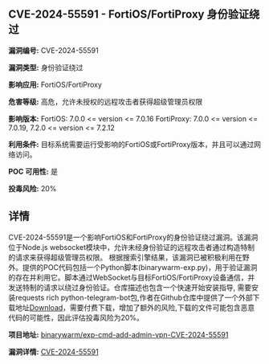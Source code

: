 ## CVE-2024-55591 - FortiOS/FortiProxy 身份验证绕过

**漏洞编号:** CVE-2024-55591

**漏洞类型:** 身份验证绕过

**影响应用:** FortiOS/FortiProxy

**危害等级:** 高危，允许未授权的远程攻击者获得超级管理员权限

**影响版本:** FortiOS: 7.0.0 <= version <= 7.0.16
FortiProxy: 7.0.0 <= version <= 7.0.19, 7.2.0 <= version <= 7.2.12

**利用条件:** 目标系统需要运行受影响的FortiOS或FortiProxy版本，并且可以通过网络访问。

**POC 可用性:** 是

**投毒风险:** 20%

## 详情

CVE-2024-55591是一个影响FortiOS和FortiProxy的身份验证绕过漏洞。该漏洞位于Node.js websocket模块中，允许未经身份验证的远程攻击者通过构造特制的请求来获得超级管理员权限。 根据搜索引擎结果，该漏洞已被积极利用在野外。提供的POC代码包括一个Python脚本(binarywarm-exp.py)，用于验证漏洞的存在并利用它。脚本通过WebSocket与目标FortiOS/FortiProxy设备通信，并发送特制的请求以绕过身份验证。仓库描述也包含一个快速开始安装指导, 需要安装requests rich python-telegram-bot包,作者在Github仓库中提供了一个外部下载地址[Download](https://satoshidisk.com/pay/CO99uu)，需要付费下载，增加了额外的风险,下载的文件可能包含恶意代码的可能性，因此评估投毒风险为20%。

**项目地址:** [binarywarm/exp-cmd-add-admin-vpn-CVE-2024-55591](https://github.com/binarywarm/exp-cmd-add-admin-vpn-CVE-2024-55591)

**漏洞详情:** [CVE-2024-55591](https://nvd.nist.gov/vuln/detail/CVE-2024-55591)